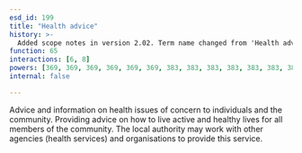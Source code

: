 ```yaml
---
esd_id: 199
title: "Health advice"
history: >-
  Added scope notes in version 2.02. Term name changed from 'Health advice' to 'Health - advice' in version 3.00. Name changed to 'Health advice' in version 4.00.
function: 65
interactions: [6, 8]
powers: [369, 369, 369, 369, 369, 369, 383, 383, 383, 383, 383, 383, 383, 383, 383, 383, 2681, 2681, 2681, 2681, 2681, 2681, 2681, 2681, 2681, 2681]
internal: false

---
```


Advice and information on health issues of concern to individuals and the community.  Providing advice on how to live active and  healthy lives for all members of the community.  The local authority may work with other agencies (health services) and organisations to provide this service. 

